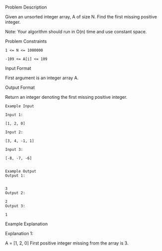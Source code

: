 Problem Description

Given an unsorted integer array, A of size N. Find the first missing positive integer.

Note: Your algorithm should run in O(n) time and use constant space.



Problem Constraints

    1 <= N <= 1000000
    
    -109 <= A[i] <= 109
    
    

Input Format

First argument is an integer array A.



Output Format

Return an integer denoting the first missing positive integer.



    Example Input
    
    Input 1:
    
    [1, 2, 0]
    
    Input 2:
    
    [3, 4, -1, 1]
    
    Input 3:
    
    [-8, -7, -6]
    
    
    Example Output
    Output 1:
    
    
    3
    Output 2:
    
    2
    Output 3:
    
    1
    

Example Explanation

Explanation 1:

A = [1, 2, 0]
First positive integer missing from the array is 3.
